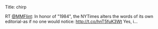 Title: chirp

RT <a href="http://twitter.com/MMFlint">@MMFlint</a>: In honor of "1984", the NYTimes alters the words of its own editorial-as if no one would notice: <a href="http://t.co/hnT5fuK3Wt">http://t.co/hnT5fuK3Wt</a> Yes, i…
